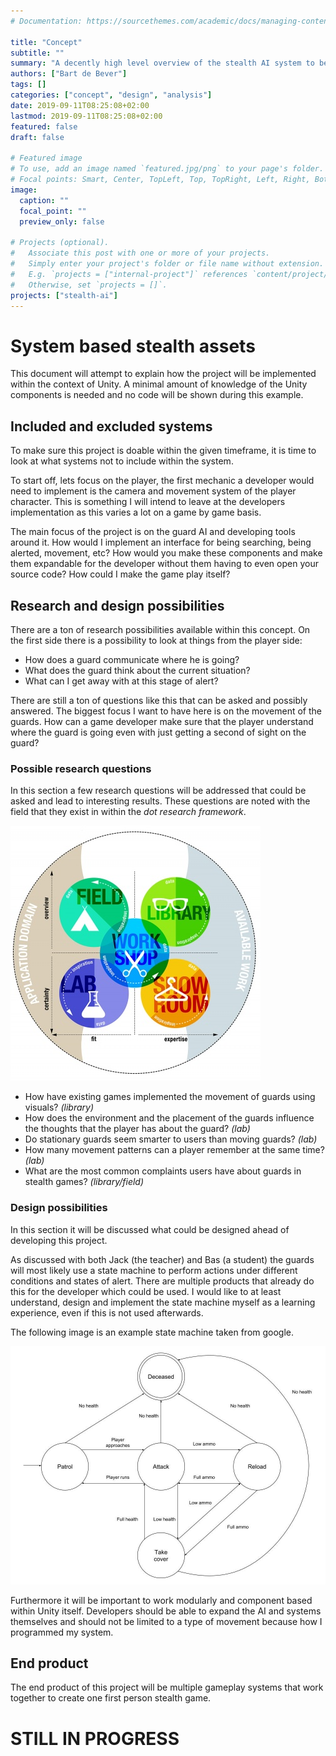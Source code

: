```yaml
---
# Documentation: https://sourcethemes.com/academic/docs/managing-content/

title: "Concept"
subtitle: ""
summary: "A decently high level overview of the stealth AI system to be used."
authors: ["Bart de Bever"]
tags: []
categories: ["concept", "design", "analysis"]
date: 2019-09-11T08:25:08+02:00
lastmod: 2019-09-11T08:25:08+02:00
featured: false
draft: false

# Featured image
# To use, add an image named `featured.jpg/png` to your page's folder.
# Focal points: Smart, Center, TopLeft, Top, TopRight, Left, Right, BottomLeft, Bottom, BottomRight.
image:
  caption: ""
  focal_point: ""
  preview_only: false

# Projects (optional).
#   Associate this post with one or more of your projects.
#   Simply enter your project's folder or file name without extension.
#   E.g. `projects = ["internal-project"]` references `content/project/deep-learning/index.md`.
#   Otherwise, set `projects = []`.
projects: ["stealth-ai"]
---
```


# System based stealth assets

This document will attempt to explain how the project will be implemented
within the context of Unity.
A minimal amount of knowledge of the Unity components is needed and no code
will be shown during this example.

## Included and excluded systems

To make sure this project is doable within the given timeframe, it is time to look
at what systems not to include within the system.

To start off, lets focus on the player, the first mechanic a developer would need
to implement is the camera and movement system of the player character.
This is something I will intend to leave at the developers implementation as this
varies a lot on a game by game basis.

The main focus of the project is on the guard AI and developing tools around it.
How would I implement an interface for being searching, being alerted, movement, etc?
How would you make these components and make them expandable for the developer without
them having to even open your source code?
How could I make the game play itself?

## Research and design possibilities

There are a ton of research possibilities available within this concept.
On the first side there is a possibility to look at things from the player side:

- How does a guard communicate where he is going?
- What does the guard think about the current situation?
- What can I get away with at this stage of alert?

There are still a ton of questions like this that can be asked and possibly answered.
The biggest focus I want to have here is on the movement of the guards.
How can a game developer make sure that the player understand where the guard is
going even with just getting a second of sight on the guard?

### Possible research questions

In this section a few research questions will be addressed that could be asked
and lead to interesting results. These questions are noted with the field that
they exist in within the *dot research framework*.

![Dot research framework image](attachments/DOT-Framework.jpg)

- How have existing games implemented the movement of guards using visuals? *(library)*
- How does the environment and the placement of the guards influence the thoughts
that the player has about the guard? *(lab)*
- Do stationary guards seem smarter to users than moving guards? *(lab)*
- How many movement patterns can a player remember at the same time? *(lab)*
- What are the most common complaints users have about guards in stealth games? *(library/field)*

### Design possibilities

In this section it will be discussed what could be designed ahead of developing this
project.

As discussed with both Jack (the teacher) and Bas (a student) the guards will
most likely use a state machine to perform actions under different conditions
and states of alert. There are multiple products that already do this for the developer
which could be used.
I would like to at least understand, design and implement the state machine myself
as a learning experience, even if this is not used afterwards.

The following image is an example state machine taken from google.

![Simple state machine example](attachments/statemachine.jpg)

Furthermore it will be important to work modularly and component based within
Unity itself. Developers should be able to expand the AI and systems themselves
and should not be limited to a type of movement because how I programmed my system.

## End product

The end product of this project will be multiple gameplay systems that work
together to create one first person stealth game.

# STILL IN PROGRESS
